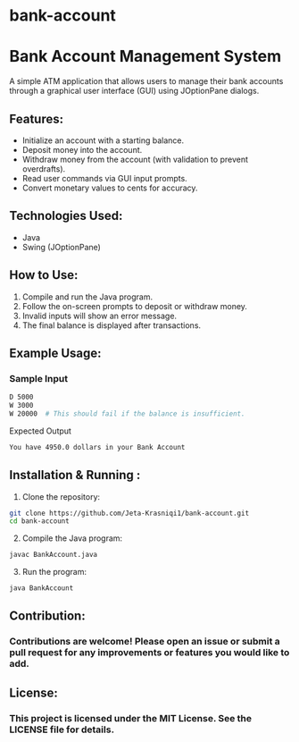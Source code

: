 # bank-account            
# Bank Account Management System

A simple ATM application that allows users to manage their bank accounts through a graphical user interface (GUI) using JOptionPane dialogs.

## Features:
- Initialize an account with a starting balance.
- Deposit money into the account.  
- Withdraw money from the account (with validation to prevent overdrafts).
- Read user commands via GUI input prompts.
- Convert monetary values to cents for accuracy.

## Technologies Used:
- Java
- Swing (JOptionPane)

## How to Use:
1. Compile and run the Java program.
2. Follow the on-screen prompts to deposit or withdraw money.
3. Invalid inputs will show an error message.
4. The final balance is displayed after transactions.

## Example Usage:
### Sample Input
```sh
D 5000
W 3000
W 20000  # This should fail if the balance is insufficient.
```
Expected Output
```sh
You have 4950.0 dollars in your Bank Account
```
## Installation & Running :
1. Clone the repository:
```sh
git clone https://github.com/Jeta-Krasniqi1/bank-account.git
cd bank-account
```
2. Compile the Java program:
```sh
javac BankAccount.java
```
3. Run the program:
```sh
java BankAccount
```
## Contribution:
### Contributions are welcome! Please open an issue or submit a pull request for any improvements or features you would like to add.

## License:
### This project is licensed under the MIT License. See the LICENSE file for details.
